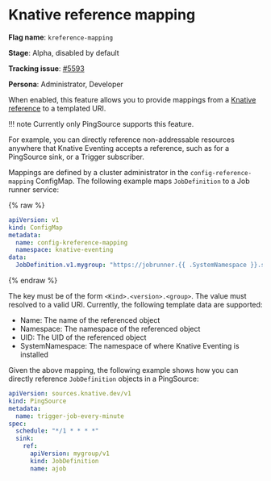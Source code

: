# Knative reference mapping

**Flag name**: `kreference-mapping`

**Stage**: Alpha, disabled by default

**Tracking issue**: [#5593](https://github.com/knative/eventing/issues/5593)

**Persona**: Administrator, Developer

When enabled, this feature allows you to provide mappings from
a [Knative reference](https://github.com/knative/specs/blob/main/specs/eventing/overview.md#destination)
to a templated URI.

!!! note
    Currently only PingSource supports this feature.

For example, you can directly reference non-addressable resources anywhere that
Knative Eventing accepts a reference, such as for a PingSource sink, or a
Trigger subscriber.

Mappings are defined by a cluster administrator in
the `config-reference-mapping` ConfigMap. The following example
maps `JobDefinition` to a Job runner service:

{% raw %}

```yaml
apiVersion: v1
kind: ConfigMap
metadata:
  name: config-kreference-mapping
  namespace: knative-eventing
data:
  JobDefinition.v1.mygroup: "https://jobrunner.{{ .SystemNamespace }}.svc.cluster.local/{{ .Name }}"
```

{% endraw %}

The key must be of the form `<Kind>.<version>.<group>`. The value must resolved
to a valid URI. Currently, the following template data are supported:

- Name: The name of the referenced object
- Namespace: The namespace of the referenced object
- UID: The UID of the referenced object
- SystemNamespace: The namespace of where Knative Eventing is installed

Given the above mapping, the following example shows how you can directly
reference
`JobDefinition` objects in a PingSource:

```yaml
apiVersion: sources.knative.dev/v1
kind: PingSource
metadata:
  name: trigger-job-every-minute
spec:
  schedule: "*/1 * * * *"
  sink:
    ref:
      apiVersion: mygroup/v1
      kind: JobDefinition
      name: ajob
```
